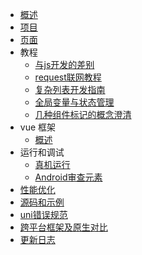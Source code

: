 * [概述](README.md)
* [项目](project.md)
* [页面](page.md)
* 教程
  * [与js开发的差别](tutorial/codegap.md)
  * [request联网教程](tutorial/request.md)
  * [复杂列表开发指南](tutorial/stickynestlist.md)
  * [全局变量与状态管理](tutorial/store.md)
  * [几种组件标记的概念澄清](tutorial/idref.md)
* vue 框架
  * [概述](vue/README.md)
* 运行和调试
  * [真机运行](https://uniapp.dcloud.net.cn/tutorial/run/run-app.html)
  * [Android审查元素](debug/android-inspector.md)
* [性能优化](performance.md)
* [源码和示例](sample.md)
* [uni错误规范](https://uniapp.dcloud.net.cn/tutorial/err-spec.html)
* [跨平台框架及原生对比](select.md)
* [更新日志](release.md)
